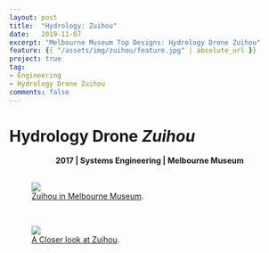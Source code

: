 ```yaml
---
layout: post
title:  "Hydrology: Zuihou"
date:   2019-11-07
excerpt: "Melbourne Museum Top Designs: Hydrology Drone Zuihou"
feature: {{ "/assets/img/zuihou/feature.jpg" | absolute_url }}
project: true
tag:
- Engineering
- Hydrology Drone Zuihou
comments: false
---
```


# Hydrology Drone *Zuihou*

<center> <b>2017 | Systems Engineering | Melbourne Museum</b> </center>



<br>

<figure>
	<a href="{{ "/assets/img/zuihou/firefox_NmmxNY1d9A.jpg" | absolute_url }}"><img src="{{ "/assets/img/zuihou/firefox_NmmxNY1d9A.jpg" | absolute_url }}"></a>
	<figcaption><a href="{{ "/assets/img/zuihou/firefox_NmmxNY1d9A.jpg" | absolute_url }}" title="Zuihou in Melbourne Museum">Zuihou in Melbourne Museum</a>.</figcaption>
</figure>
<br>

<figure>
	<a href="{{ "/assets/img/zuihou/firefox_J3EvoEEaOh.jpg" | absolute_url }}"><img src="{{ "/assets/img/zuihou/firefox_J3EvoEEaOh.jpg" | absolute_url }}"></a>
	<figcaption><a href="{{ "/assets/img/zuihou/firefox_J3EvoEEaOh.jpg" | absolute_url }}" title="A Closer look at Zuihou">A Closer look at Zuihou</a>.</figcaption>
</figure>
<br>

